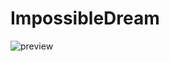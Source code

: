 # ImpossibleDream

![preview](https://github.com/carsongro/ImpossibleDream/assets/94569763/01562eb3-c520-4482-b957-0ce90b6c4bb6)
